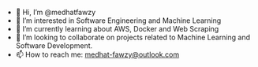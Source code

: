 - 👋 Hi, I’m @medhatfawzy
- 👀 I’m interested in Software Engineering and Machine Learning
- 🌱 I’m currently learning about AWS, Docker and Web Scraping
- 💞️ I’m looking to collaborate on projects related to Machine Learning and Software Development.
- 📫 How to reach me: medhat-fawzy@outlook.com

<!---
medhatfawzy/medhatfawzy is a ✨ special ✨ repository because its `README.md` (this file) appears on your GitHub profile.
You can click the Preview link to take a look at your changes.
--->
